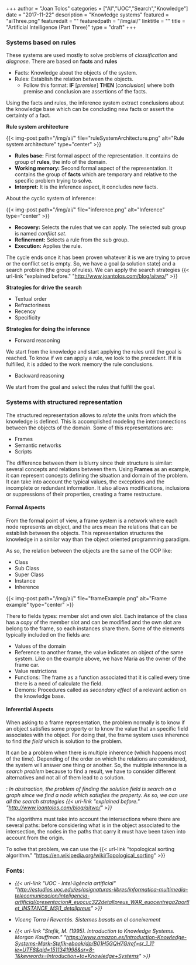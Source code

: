 +++
author = "Joan Tolos"
categories = ["AI","UOC","Search","Knowledge"]
date = "2017-11-22"
description = "Knowledge systems"
featured = "aiThree.png"
featuredalt = ""
featuredpath = "/img/ai/"
linktitle = ""
title = "Artificial Intelligence (Part Three)"
type = "draft"
+++



### Systems based on rules

These systems are used mostly to solve problems of _classification_ and _diagnose_. There are based on **facts** and **rules**

* Facts: Knowledge about the objects of the system.
* Rules: Establish the relation between the objects.
  * Follow this format: **IF** [_premise_] **THEN** [_conclusion_] where both premise and conclusion are assertions of the facts.

Using the facts and rules, the inference system extract conclusions about the knowledge base which can be concluding new facts or assert the certainty of a fact.

**Rule system architecture**

{{< img-post path="/img/ai/" file="ruleSystemArchitecture.png" alt="Rule system architecture" type="center" >}}

* **Rules base:** First formal aspect of the representation. It contains de group of **rules**, the info of the domain.
* **Working memory:** Second formal aspect of the representation. It contains the group of **facts** which are temporary and relative to the specific problem trying to solve.
* **Interpret:** It is the inference aspect, it concludes new facts.

About the cyclic system of inference:

{{< img-post path="/img/ai/" file="inference.png" alt="Inference" type="center" >}}

* **Recovery:** Selects the rules that we can apply. The selected sub group is named _conflict set_.
* **Refinement:** Selects a rule from the sub group.
* **Execution:** Applies the rule.

The cycle ends once it has been proven whatever it is we are trying to prove or the conflict set is empty. So, we have a goal (a solution state) and a search problem (the group of rules). We can apply the search strategies {{< url-link "explained before." "http://www.joantolos.com/blog/aitwo/" >}}

**Strategies for drive the search**

* Textual order
* Refractoriness
* Recency
* Specificity

**Strategies for doing the inference**

* Forward reasoning

We start from the knowledge and start applying the rules until the goal is reached. To know if we can apply a rule, we look to the _precedent_. If it is fulfilled, it is added to the work memory the rule conclusions.

* Backward reasoning

We start from the goal and select the rules that fulfill the goal.

### Systems with structured representation

The structured representation allows to _relate_ the units from which the knowledge is defined. This is accomplished modeling the interconnections between the objects of the domain. Some of this representations are:

* Frames
* Semantic networks
* Scripts

The difference between them is blurry since their structure is similar: several concepts and relations between them. Using **Frames** as an example, it can represent concepts defining the situation and domain of the problem. It can take into account the typical values, the exceptions and the incomplete or redundant information. It also allows modifications, inclusions or suppressions of their properties, creating a frame restructure.

#### Formal Aspects

From the formal point of view, a frame system is a network where each node represents an object, and the arcs mean the relations that can be establish between the objects. This representation structures the knowledge in a similar way than the object oriented programming paradigm.

As so, the relation between the objects are the same of the OOP like:

* Class
* Sub Class
* Super Class
* Instance
* Inherence

{{< img-post path="/img/ai/" file="frameExample.png" alt="Frame example" type="center" >}}

There to fields types: member slot and own slot. Each instance of the class has a _copy_ of the member slot and can be modified and the own slot are belong to the frame, so each instances share them. Some of the elements typically included on the fields are:

* Values of the domain
* Reference to another frame, the value indicates an object of the same system. Like on the example above, we have Maria as the owner of the frame car.
* Value restrictions
* Functions: The frame as a function associated that it is called every time there is a need of calculate the field.
* Demons: Procedures called as _secondary effect_ of a relevant action on the knowledge base.

#### Inferential Aspects

When asking to a frame representation, the problem normally is to know if an object satisfies some property or to know the value that an specific field associates with the object. For doing that, the frame system uses inherence to find _the field_ which is solution to the problem.

It can be a problem when there is multiple inherence (which happens most of the time). Depending of the order on which the relations are considered, the system will answer one thing or another. So, the multiple inherence is a _search problem_ because to find a result, we have to consider different alternatives and not all of them lead to a solution.

:   _In abstraction, the problem of finding the solution field is search on a graph since we find a node which satisfies the property. As so, we can use all the search strategies {{< url-link "explained before." "http://www.joantolos.com/blog/aitwo/" >}}_

The algorithms must take into account the intersections where there are several paths: before considering what is in the object associated to the intersection, the nodes in the paths that carry it must have been taken into account from the origin.

To solve that problem, we can use the {{< url-link "topological sorting algorithm." "https://en.wikipedia.org/wiki/Topological_sorting" >}}

### Fonts:

* _{{< url-link "UOC - Intel·ligència artificial" "http://estudios.uoc.edu/es/asignaturas-libres/informatica-multimedia-telecomunicacion/inteligencia-artificial/presentacion#_euocuc322detallpreus_WAR_euocentrega2portlet_INSTANCE_MSj1_detallpreus" >}}_

* _Vicenç Torra i Reventós. Sistemes basats en el coneixement_

* _{{< url-link "Stefik, M. (1995). Introduction to Knowledge Systems. Morgan Kauffman." "https://www.amazon.es/Introduction-Knowledge-Systems-Mark-Stefik-ebook/dp/B01H5GQH7G/ref=sr_1_1?ie=UTF8&qid=1511341998&sr=8-1&keywords=Introduction+to+Knowledge+Systems" >}}_
